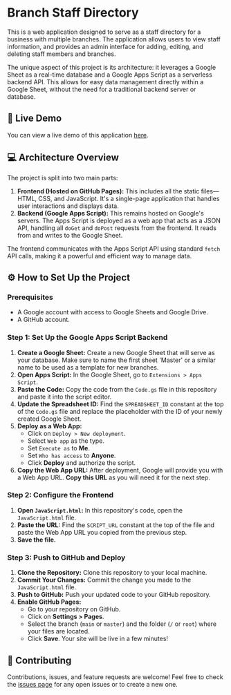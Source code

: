 # Branch Staff Directory

This is a web application designed to serve as a staff directory for a business with multiple branches. The application allows users to view staff information, and provides an admin interface for adding, editing, and deleting staff members and branches.

The unique aspect of this project is its architecture: it leverages a Google Sheet as a real-time database and a Google Apps Script as a serverless backend API. This allows for easy data management directly within a Google Sheet, without the need for a traditional backend server or database.

## 🚀 Live Demo

You can view a live demo of this application [here](https://sanveesemployees.github.io
).

## 💻 Architecture Overview

The project is split into two main parts:

1.  **Frontend (Hosted on GitHub Pages):** This includes all the static files—HTML, CSS, and JavaScript. It's a single-page application that handles user interactions and displays data.
2.  **Backend (Google Apps Script):** This remains hosted on Google's servers. The Apps Script is deployed as a web app that acts as a JSON API, handling all `doGet` and `doPost` requests from the frontend. It reads from and writes to the Google Sheet.

The frontend communicates with the Apps Script API using standard `fetch` API calls, making it a powerful and efficient way to manage data.

## ⚙️ How to Set Up the Project

### Prerequisites

* A Google account with access to Google Sheets and Google Drive.
* A GitHub account.

### Step 1: Set Up the Google Apps Script Backend

1.  **Create a Google Sheet:** Create a new Google Sheet that will serve as your database. Make sure to name the first sheet 'Master' or a similar name to be used as a template for new branches.
2.  **Open Apps Script:** In the Google Sheet, go to `Extensions > Apps Script`.
3.  **Paste the Code:** Copy the code from the `Code.gs` file in this repository and paste it into the script editor.
4.  **Update the Spreadsheet ID:** Find the `SPREADSHEET_ID` constant at the top of the `Code.gs` file and replace the placeholder with the ID of your newly created Google Sheet.
5.  **Deploy as a Web App:**
    * Click on `Deploy > New deployment`.
    * Select `Web app` as the type.
    * Set `Execute as` to **Me**.
    * Set `Who has access` to **Anyone**.
    * Click **Deploy** and authorize the script.
6.  **Copy the Web App URL:** After deployment, Google will provide you with a Web App URL. **Copy this URL** as you will need it for the next step.

### Step 2: Configure the Frontend

1.  **Open `JavaScript.html`:** In this repository's code, open the `JavaScript.html` file.
2.  **Paste the URL:** Find the `SCRIPT_URL` constant at the top of the file and paste the Web App URL you copied from the previous step.
3.  **Save the file.**

### Step 3: Push to GitHub and Deploy

1.  **Clone the Repository:** Clone this repository to your local machine.
2.  **Commit Your Changes:** Commit the change you made to the `JavaScript.html` file.
3.  **Push to GitHub:** Push your updated code to your GitHub repository.
4.  **Enable GitHub Pages:**
    * Go to your repository on GitHub.
    * Click on **Settings > Pages**.
    * Select the branch (`main` or `master`) and the folder (`/` or `root`) where your files are located.
    * Click **Save**. Your site will be live in a few minutes!

## 🤝 Contributing

Contributions, issues, and feature requests are welcome! Feel free to check the [issues page](https://github.com/YOUR_GITHUB_USERNAME/YOUR_REPO_NAME/issues) for any open issues or to create a new one.
